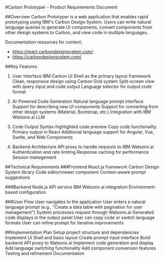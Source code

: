 #Carbon Prototyper - Product Requirements Document

##Overview
Carbon Prototyper is a web application that enables rapid prototyping using IBM's Carbon Design System. Users can write natural language queries to generate UI components, convert components from other design systems to Carbon, and view code in multiple languages.

Documentation resources for context:
- https://react.carbondesignsystem.com/
- https://carbondesignsystem.com/

##Key Features
1. User Interface
IBM Carbon UI Shell as the primary layout framework
Clean, responsive design using Carbon Grid system
Split-screen view with query input and code output
Language selector for output code format

2. AI-Powered Code Generation
Natural language prompt interface
Support for describing new UI components
Support for converting from other design systems (Material, Bootstrap, etc.)
Integration with IBM Watsonx.ai LLM

3. Code Output
Syntax-highlighted code preview
Copy code functionality
Primary output in React
Additional language support for Angular, Vue, Svelte, and Web Components

4. Backend Architecture
API proxy to handle requests to IBM Watsonx.ai
Authentication and rate limiting
Response caching for performance
Session management

##Technical Requirements
###Frontend
React.js framework
Carbon Design System library
Code editor/viewer component
Context-aware prompt suggestions

###Backend
Node.js API service
IBM Watsonx.ai integration
Environment-based configuration

###User Flow
User navigates to the application
User enters a natural language prompt (e.g., "Create a data table with pagination for user management")
System processes request through Watsonx.ai
Generated code displays in the output panel
User can copy code or switch language formats
User can refine prompt for iterative improvements

##Implementation Plan
Setup project structure and dependencies
Implement UI Shell and basic layout
Create prompt input interface
Build backend API proxy to Watsonx.ai
Implement code generation and display
Add language switching functionality
Add component conversion features
Testing and refinement
Documentation